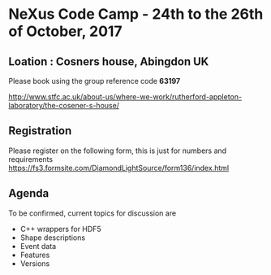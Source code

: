 NeXus Code Camp - 24th to the 26th of October, 2017
====================

Loation :  Cosners house, Abingdon UK
-------------------------------------

Please book using the group reference code **63197**

http://www.stfc.ac.uk/about-us/where-we-work/rutherford-appleton-laboratory/the-cosener-s-house/

Registration
------------

Please register on the following form, this is just for numbers and requirements
https://fs3.formsite.com/DiamondLightSource/form136/index.html

Agenda
------

To be confirmed, current topics for discussion are

 * C++ wrappers for HDF5
 * Shape descriptions
 * Event data
 * Features
 * Versions
